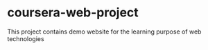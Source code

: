 # coursera-web-project
This project contains demo website for the learning purpose of web technologies
